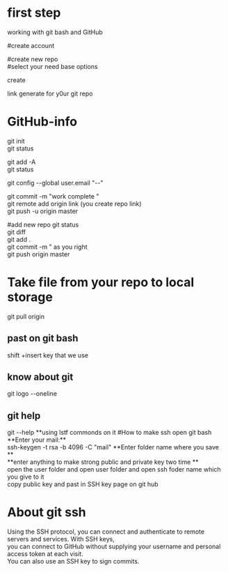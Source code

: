 # first step
working with git bash and GitHub 



<!-- go to web GitHub -->
#create account <br>
<!-- go to repositories  -->
#create new repo  
#select your need base options   

create  

link generate for y0ur git repo  <br>


# GitHub-info 

git init  
git status  
<!-- to add all files in  -->
git add -A   <br>
git status  <br>
<!--  -->
git config --global user.email "--"  <br>
<!-- add commit in in repo -->
git commit -m "work complete "  <br>
git remote add origin  link (you create repo link)  <br>
git push -u origin master   <br>

#add new repo 
git status   <br>
git diff   <br>
git add .  <br>
git commit -m " as you right   
git push origin master   

# Take file from your repo to local storage 
git pull origin

<h2> past on git bash </h3>
shift +insert key that we use
<h2>know about git </h2>
git logo --oneline
<h2> git help </h2>
git --help
<!--for large size of git  -->
**using lstf commonds on it
<!-- ssh error occurs during git cloning  -->
#How to make ssh
open git bash 
**Enter your mail:** <br>ssh-keygen -t rsa -b 4096 -C "mail"
**Enter folder name where you save **<br>
**enter anything to make strong public and private key two time ** <br>
open the user folder and open user folder and open ssh foder name which you give to it   <br>
copy public key and past  in SSH key page on git hub <br>

<h1>About git ssh </h1>
Using the SSH protocol, you can connect and authenticate to remote servers and services. With SSH keys, <br> you can connect to GitHub without supplying your username and personal access token at each visit.<br> You can also use an SSH key to sign commits.



